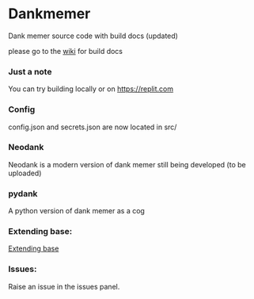 # Dankmemer
 Dank memer source code with build docs (updated)

please go to the <a href="https://github.com/Eris9/Dankmemer/wiki">wiki</a> for build docs

### Just a note
You can try building locally or on https://replit.com

### Config

config.json and secrets.json are now located in src/

### Neodank
Neodank is a modern version of dank memer still being developed (to be uploaded)

### pydank
A python version of dank memer as a cog

### Extending base:
<a href= "https://github.com/Apollyon9/Dankmemer/wiki/Extend-Base"> Extending base </a>

### Issues:
Raise an issue in the issues panel.
